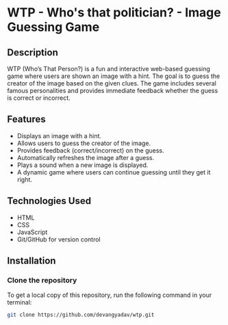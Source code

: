 # WTP - Who's that politician? - Image Guessing Game

## Description
WTP (Who’s That Person?) is a fun and interactive web-based guessing game where users are shown an image with a hint. The goal is to guess the creator of the image based on the given clues. The game includes several famous personalities and provides immediate feedback whether the guess is correct or incorrect. 

## Features
- Displays an image with a hint.
- Allows users to guess the creator of the image.
- Provides feedback (correct/incorrect) on the guess.
- Automatically refreshes the image after a guess.
- Plays a sound when a new image is displayed.
- A dynamic game where users can continue guessing until they get it right.

## Technologies Used
- HTML
- CSS
- JavaScript
- Git/GitHub for version control

## Installation

### Clone the repository
To get a local copy of this repository, run the following command in your terminal:

```bash
git clone https://github.com/devangyadav/wtp.git
